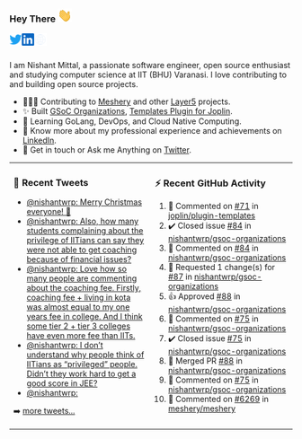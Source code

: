 ### Hey There <img src="./assets/wave.gif" width="25px">
<a href="http://urls.nishantwrp.com/github-to-twitter" target="_blank">
  <img align="left" alt="Nishant's Twitter" width="22px" src="./assets/twitter.svg" />
</a>
<a href="http://urls.nishantwrp.com/github-to-linkedin" target="_blank">
  <img align="left" alt="Nishant's LinkedIn" width="22px" src="./assets/linkedin.svg" />
</a>
<a href="http://urls.nishantwrp.com/github-to-site" target="_blank">
  <img align="left" alt="Nishant's Site" width="22px" src="./assets/globe.svg" />
</a>
<br /><br />

I am Nishant Mittal, a passionate software engineer, open source enthusiast and studying computer science at IIT (BHU) Varanasi. I love contributing to and building open source projects.

- 👨🏽‍💻 Contributing to [Meshery](https://meshery.io/) and other [Layer5](https://layer5.io/) projects.
- ✨ Built [GSoC Organizations](https://www.gsocorganizations.dev/), [Templates Plugin for Joplin](https://github.com/joplin/plugin-templates).
- 🌱 Learning GoLang, DevOps, and Cloud Native Computing.
- 🚀 Know more about my professional experience and achievements on [LinkedIn](http://urls.nishantwrp.com/github-to-linkedin).
- 💬 Get in touch or Ask me Anything on [Twitter](http://urls.nishantwrp.com/github-to-twitter).

<table><tr>
<td valign="top" width="50%">

### 📱 Recent Tweets
<!-- TWITTER:START -->
- [@nishantwrp: Merry Christmas everyone! 🎅](https://rss.app/articles/cb4e791f6f6d729c074351566bd3a7c508111d6e1136a1e9c3ec930d979628d4f61eb1492ac7df6ef3a46379d715079164d56fe2ca177b1c82)
- [@nishantwrp: Also, how many students complaining about the privilege of IITians can say they were not able to get coaching because of financial issues?](https://rss.app/articles/cb4e791f6f6d729c074351566bd3a7c508111d6e1136a1e9c3ec930d979628d4f61eb1492ac7df6ef3a46d78d916069b68d16ee3c6127c1282)
- [@nishantwrp: Love how so many people are commenting about the coaching fee. Firstly, coaching fee + living in kota was almost equal to my one years fee in college. And I think some tier 2 + tier 3 colleges have even more fee than IITs.](https://rss.app/articles/cb4e791f6f6d729c074351566bd3a7c508111d6e1136a1e9c3ec930d979628d4f61eb1492ac7df6ef3a46d78d9160b9b60d760e1c7157d148b)
- [@nishantwrp: I don’t understand why people think of IITians as “privileged” people. Didn’t they work hard to get a good score in JEE?](https://rss.app/articles/cb4e791f6f6d729c074351566bd3a7c508111d6e1136a1e9c3ec930d979628d4f61eb1492ac7df6ef3a46c75df140f9164d360e5c21b78108f)
- [@nishantwrp:](https://rss.app/articles/cb4e791f6f6d729c074351566bd3a7c508111d6e1136a1e9c3ec930d979628d4f61eb1492ac7df6ef3a46875d912069563d16de1c6157b108e)
<!-- TWITTER:END -->
➡️ [more tweets...](http://urls.nishantwrp.com/github-to-twitter)

</td>
<td valign="top" width="50%">

### ⚡ Recent GitHub Activity
<!--RECENT_ACTIVITY:start-->
1. 💬 Commented on [#71](https://github.com/joplin/plugin-templates/issues/71#issuecomment-1365097092) in [joplin/plugin-templates](https://github.com/joplin/plugin-templates)
2. ✔️ Closed issue [#84](https://github.com/nishantwrp/gsoc-organizations/issues/84) in [nishantwrp/gsoc-organizations](https://github.com/nishantwrp/gsoc-organizations)
3. 💬 Commented on [#84](https://github.com/nishantwrp/gsoc-organizations/issues/84#issuecomment-1364684075) in [nishantwrp/gsoc-organizations](https://github.com/nishantwrp/gsoc-organizations)
4. 🔴 Requested 1 change(s) for [#87](https://github.com/nishantwrp/gsoc-organizations/pull/87#pullrequestreview-1225027090) in [nishantwrp/gsoc-organizations](https://github.com/nishantwrp/gsoc-organizations)
5. 👍 Approved [#88](https://github.com/nishantwrp/gsoc-organizations/pull/88#pullrequestreview-1223919204) in [nishantwrp/gsoc-organizations](https://github.com/nishantwrp/gsoc-organizations)
6. 💬 Commented on [#75](https://github.com/nishantwrp/gsoc-organizations/issues/75#issuecomment-1358874540) in [nishantwrp/gsoc-organizations](https://github.com/nishantwrp/gsoc-organizations)
7. ✔️ Closed issue [#75](https://github.com/nishantwrp/gsoc-organizations/issues/75) in [nishantwrp/gsoc-organizations](https://github.com/nishantwrp/gsoc-organizations)
8. 🎉 Merged PR [#88](https://github.com/nishantwrp/gsoc-organizations/pull/88) in [nishantwrp/gsoc-organizations](https://github.com/nishantwrp/gsoc-organizations)
9. 💬 Commented on [#75](https://github.com/nishantwrp/gsoc-organizations/issues/75#issuecomment-1358853259) in [nishantwrp/gsoc-organizations](https://github.com/nishantwrp/gsoc-organizations)
10. 💬 Commented on [#6269](https://github.com/meshery/meshery/issues/6269#issuecomment-1358036071) in [meshery/meshery](https://github.com/meshery/meshery)
<!--RECENT_ACTIVITY:end-->

</td>
</tr></table>
